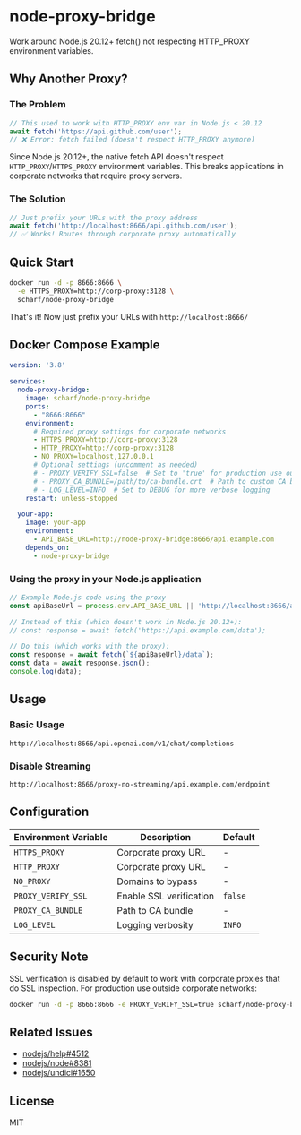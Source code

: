 # node-proxy-bridge

Work around Node.js 20.12+ fetch() not respecting HTTP_PROXY environment variables.

## Why Another Proxy?

### The Problem

```javascript
// This used to work with HTTP_PROXY env var in Node.js < 20.12
await fetch('https://api.github.com/user');
// ❌ Error: fetch failed (doesn't respect HTTP_PROXY anymore)
```

Since Node.js 20.12+, the native fetch API doesn't respect `HTTP_PROXY`/`HTTPS_PROXY` environment variables. This breaks applications in corporate networks that require proxy servers.

### The Solution

```javascript
// Just prefix your URLs with the proxy address
await fetch('http://localhost:8666/api.github.com/user');
// ✅ Works! Routes through corporate proxy automatically
```

## Quick Start

```bash
docker run -d -p 8666:8666 \
  -e HTTPS_PROXY=http://corp-proxy:3128 \
  scharf/node-proxy-bridge
```

That's it! Now just prefix your URLs with `http://localhost:8666/`

## Docker Compose Example

```yaml
version: '3.8'

services:
  node-proxy-bridge:
    image: scharf/node-proxy-bridge
    ports:
      - "8666:8666"
    environment:
      # Required proxy settings for corporate networks
      - HTTPS_PROXY=http://corp-proxy:3128
      - HTTP_PROXY=http://corp-proxy:3128
      - NO_PROXY=localhost,127.0.0.1
      # Optional settings (uncomment as needed)
      # - PROXY_VERIFY_SSL=false  # Set to 'true' for production use outside corporate networks
      # - PROXY_CA_BUNDLE=/path/to/ca-bundle.crt  # Path to custom CA bundle if needed
      # - LOG_LEVEL=INFO  # Set to DEBUG for more verbose logging
    restart: unless-stopped

  your-app:
    image: your-app
    environment:
      - API_BASE_URL=http://node-proxy-bridge:8666/api.example.com
    depends_on:
      - node-proxy-bridge
```

### Using the proxy in your Node.js application

```javascript
// Example Node.js code using the proxy
const apiBaseUrl = process.env.API_BASE_URL || 'http://localhost:8666/api.example.com';

// Instead of this (which doesn't work in Node.js 20.12+):
// const response = await fetch('https://api.example.com/data');

// Do this (which works with the proxy):
const response = await fetch(`${apiBaseUrl}/data`);
const data = await response.json();
console.log(data);
```

## Usage

### Basic Usage
```
http://localhost:8666/api.openai.com/v1/chat/completions
```

### Disable Streaming
```
http://localhost:8666/proxy-no-streaming/api.example.com/endpoint
```

## Configuration

| Environment Variable | Description | Default |
|---------------------|-------------|---------|
| `HTTPS_PROXY` | Corporate proxy URL | - |
| `HTTP_PROXY` | Corporate proxy URL | - |
| `NO_PROXY` | Domains to bypass | - |
| `PROXY_VERIFY_SSL` | Enable SSL verification | `false` |
| `PROXY_CA_BUNDLE` | Path to CA bundle | - |
| `LOG_LEVEL` | Logging verbosity | `INFO` |

## Security Note

SSL verification is disabled by default to work with corporate proxies that do SSL inspection. For production use outside corporate networks:

```bash
docker run -d -p 8666:8666 -e PROXY_VERIFY_SSL=true scharf/node-proxy-bridge
```

## Related Issues

- [nodejs/help#4512](https://github.com/nodejs/help/issues/4512)
- [nodejs/node#8381](https://github.com/nodejs/node/issues/8381)
- [nodejs/undici#1650](https://github.com/nodejs/undici/issues/1650)

## License

MIT
